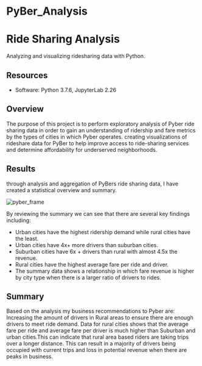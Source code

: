# PyBer_Analysis

# Ride Sharing Analysis
Analyzing and visualizing ridesharing data with Python.
## Resources 
- Software: Python 3.7.6, JupyterLab 2.26

## Overview 
The purpose of this project is to perform exploratory analysis of Pyber ride sharing data in order to gain an understanding of ridership and fare metrics by the types of cities in which Pyber operates.
creating visualizations of rideshare data for PyBer to help improve access to ride-sharing services and determine affordability for underserved neighborhoods.


## Results 
through analysis and aggregation of PyBers ride sharing data, I have created a statistical overview and summary. 

![pyber_frame](https://github.com/DonnieData/PyBer_Analysis/blob/main/analysis/pyber_summary_frame.png)

By reviewing the summary we can see that there are several key findings including: 
- Urban cities have the highest ridership demand while rural cities have the least.
- Urban cities have 4x+ more drivers than suburban cities.
- Suburban cities have 6x + drivers than rural with almost 4.5x the revenue.
- Rural cities have the highest average fare per ride and driver. 
- The summary data shows a relationship in which fare revenue is higher by city type when there is a larger ratio of drivers to rides. 

## Summary

Based on the analysis my business recommendations to Pyber are: 
Increasing the amount of drivers in Rural areas to ensure there are enough drivers to meet ride demand. 
Data for rural cities shows that the average fare per ride and average fare per driver is much higher than Suburban and urban cities.This can indicate that rural area based riders are taking trips over a longer distance. This can result in a majority of drivers being occupied with current trips and loss in potential revenue when there are peaks in business. 


